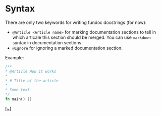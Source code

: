 # Syntax

There are only two keywords for writing fundoc docstrings (for now):

- `@Article <Article name>` for marking documentation sections to tell in which articale this section should
be merged. You can use `markdown` syntax in documentation sections.
- `@Ignore` for ignoring a marked documentation section.

Example:

```rust
/**
* @Article How it works
*
* # Title of the article
*
* Some text
*/
fn main() {}
```
[[~]](https://github.com/daynin/fundoc/blob/master/src/parser.rs#L30-L49)
